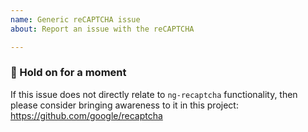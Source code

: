 ```yaml
---
name: Generic reCAPTCHA issue
about: Report an issue with the reCAPTCHA

---
```


### 🛑 Hold on for a moment

If this issue does not directly relate to `ng-recaptcha` functionality, then please consider bringing awareness to it in this project: https://github.com/google/recaptcha
